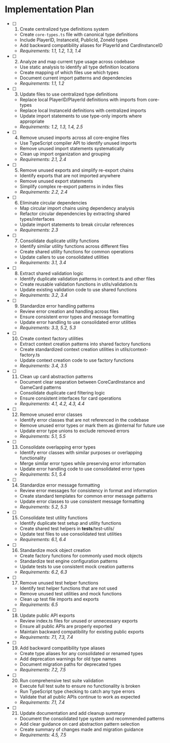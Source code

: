 # Implementation Plan

- [ ] 1. Create centralized type definitions system
  - Create `core-types.ts` file with canonical type definitions
  - Include PlayerID, InstanceId, PublicId, ZoneId types
  - Add backward compatibility aliases for PlayerId and CardInstanceID
  - _Requirements: 1.1, 1.2, 1.3, 1.4_

- [ ] 2. Analyze and map current type usage across codebase
  - Use static analysis to identify all type definition locations
  - Create mapping of which files use which types
  - Document current import patterns and dependencies
  - _Requirements: 1.1, 1.2_

- [ ] 3. Update files to use centralized type definitions
  - Replace local PlayerID/PlayerId definitions with imports from core-types
  - Replace local InstanceId definitions with centralized imports
  - Update import statements to use type-only imports where appropriate
  - _Requirements: 1.2, 1.3, 1.4, 2.5_

- [ ] 4. Remove unused imports across all core-engine files
  - Use TypeScript compiler API to identify unused imports
  - Remove unused import statements systematically
  - Clean up import organization and grouping
  - _Requirements: 2.1, 2.4_

- [ ] 5. Remove unused exports and simplify re-export chains
  - Identify exports that are not imported anywhere
  - Remove unused export statements
  - Simplify complex re-export patterns in index files
  - _Requirements: 2.2, 2.4_

- [ ] 6. Eliminate circular dependencies
  - Map circular import chains using dependency analysis
  - Refactor circular dependencies by extracting shared types/interfaces
  - Update import statements to break circular references
  - _Requirements: 2.3_

- [ ] 7. Consolidate duplicate utility functions
  - Identify similar utility functions across different files
  - Create shared utility functions for common operations
  - Update callers to use consolidated utilities
  - _Requirements: 3.1, 3.4_

- [ ] 8. Extract shared validation logic
  - Identify duplicate validation patterns in context.ts and other files
  - Create reusable validation functions in utils/validation.ts
  - Update existing validation code to use shared functions
  - _Requirements: 3.2, 3.4_

- [ ] 9. Standardize error handling patterns
  - Review error creation and handling across files
  - Ensure consistent error types and message formatting
  - Update error handling to use consolidated error utilities
  - _Requirements: 3.3, 5.2, 5.3_

- [ ] 10. Create context factory utilities
  - Extract context creation patterns into shared factory functions
  - Create standardized context creation utilities in utils/context-factory.ts
  - Update context creation code to use factory functions
  - _Requirements: 3.4, 3.5_

- [ ] 11. Clean up card abstraction patterns
  - Document clear separation between CoreCardInstance and GameCard patterns
  - Consolidate duplicate card filtering logic
  - Ensure consistent interfaces for card operations
  - _Requirements: 4.1, 4.2, 4.3, 4.4_

- [ ] 12. Remove unused error classes
  - Identify error classes that are not referenced in the codebase
  - Remove unused error types or mark them as @internal for future use
  - Update error type unions to exclude removed errors
  - _Requirements: 5.1, 5.5_

- [ ] 13. Consolidate overlapping error types
  - Identify error classes with similar purposes or overlapping functionality
  - Merge similar error types while preserving error information
  - Update error handling code to use consolidated error types
  - _Requirements: 5.1, 5.4_

- [ ] 14. Standardize error message formatting
  - Review error messages for consistency in format and information
  - Create standard templates for common error message patterns
  - Update error classes to use consistent message formatting
  - _Requirements: 5.2, 5.3_

- [ ] 15. Consolidate test utility functions
  - Identify duplicate test setup and utility functions
  - Create shared test helpers in __tests__/test-utils/
  - Update test files to use consolidated test utilities
  - _Requirements: 6.1, 6.4_

- [ ] 16. Standardize mock object creation
  - Create factory functions for commonly used mock objects
  - Standardize test engine configuration patterns
  - Update tests to use consistent mock creation patterns
  - _Requirements: 6.2, 6.3_

- [ ] 17. Remove unused test helper functions
  - Identify test helper functions that are not used
  - Remove unused test utilities and mock functions
  - Clean up test file imports and exports
  - _Requirements: 6.5_

- [ ] 18. Update public API exports
  - Review index.ts files for unused or unnecessary exports
  - Ensure all public APIs are properly exported
  - Maintain backward compatibility for existing public exports
  - _Requirements: 7.1, 7.3, 7.4_

- [ ] 19. Add backward compatibility type aliases
  - Create type aliases for any consolidated or renamed types
  - Add deprecation warnings for old type names
  - Document migration paths for deprecated types
  - _Requirements: 7.2, 7.5_

- [ ] 20. Run comprehensive test suite validation
  - Execute full test suite to ensure no functionality is broken
  - Run TypeScript type checking to catch any type errors
  - Validate that all public APIs continue to work as expected
  - _Requirements: 7.1, 7.4_

- [ ] 21. Update documentation and add cleanup summary
  - Document the consolidated type system and recommended patterns
  - Add clear guidance on card abstraction pattern selection
  - Create summary of changes made and migration guidance
  - _Requirements: 4.5, 7.5_
